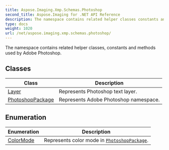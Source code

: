 ```yaml
---
title: Aspose.Imaging.Xmp.Schemas.Photoshop
second_title: Aspose.Imaging for .NET API Reference
description: The namespace contains related helper classes constants and methods used by Adobe Photoshop
type: docs
weight: 1020
url: /net/aspose.imaging.xmp.schemas.photoshop/
---
```

The namespace contains related helper classes, constants and methods used by Adobe Photoshop.

## Classes

| Class | Description |
| --- | --- |
| [Layer](./layer/) | Represents Photoshop text layer. |
| [PhotoshopPackage](./photoshoppackage/) | Represents Adobe Photoshop namespace. |
## Enumeration

| Enumeration | Description |
| --- | --- |
| [ColorMode](./colormode/) | Represents color mode in [`PhotoshopPackage`](../aspose.imaging.xmp.schemas.photoshop/photoshoppackage/). |



